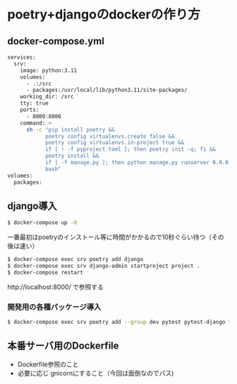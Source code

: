 # poetry+djangoのdockerの作り方


## docker-compose.yml

```sh
services:
  srv:
    image: python:3.11
    volumes:
      - .:/src
      - packages:/usr/local/lib/python3.11/site-packages/
    working_dir: /src
    tty: true
    ports:
      - 8000:8000
    command: >
      sh -c "pip install poetry &&
            poetry config virtualenvs.create false &&
            poetry config virtualenvs.in-project true &&
            if [ ! -f pyproject.toml ]; then poetry init -q; fi &&
            poetry install &&
            if [ -f manage.py ]; then python manage.py runserver 0.0.0.0:8000; fi &&
            bash"
volumes:
  packages:
```

## django導入

```sh
$ docker-compose up -d
```

一番最初はpoetryのインストール等に時間がかかるので10秒ぐらい待つ（その後は速い）

```sh
$ docker-compose exec srv poetry add django
$ docker-compose exec srv django-admin startproject project .
$ docker-compose restart
```

http://localhost:8000/ で参照する

### 開発用の各種パッケージ導入

```sh
$ docker-compose exec srv poetry add --group dev pytest pytest-django flake8 black django_extensions ipython
```

## 本番サーバ用のDockerfile

- Dockerfile参照のこと
- 必要に応じ gnicornにすること（今回は面倒なのでパス)

